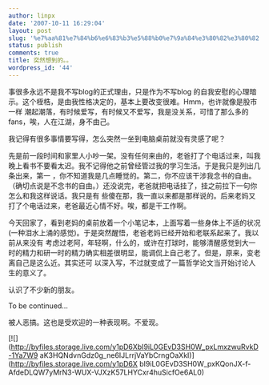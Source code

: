```yaml
---
author: linpx
date: '2007-10-11 16:29:04'
layout: post
slug: '%e7%aa%81%e7%84%b6%e6%83%b3%e5%88%b0%e7%9a%84%e3%80%82%e3%80%82'
status: publish
comments: true
title: 突然想到的。。
wordpress_id: '44'
---
```


事很多永远不是我不写blog的正式理由，只是作为不写blog 的自我安慰的心理暗示。这个桎梏，是由我性格决定的，基本上要改变很难。Hmm，也许就像是股市一样
潮起潮落，有时候爱写，有时候又不爱写，我是没关系，可惜了那么多的fans，唉，人在江湖，身不由己。


我记得有很多事情要写得，怎么突然一坐到电脑桌前就没有灵感了呢？


先是前一段时间和家里人小吵一架。没有任何来由的，老爸打了个电话过来，叫我晚上看书不要看太迟。我不记得他之前曾经管过我的学习生活。于是我只是列出几条出来，第一
，你不知道我是几点睡觉的。第二，你不应该干涉我念书的自由。（确切点说是不念书的自由。）还没说完，老爸就把电话挂了，挂之前拉下一句你怎么和我这样说话。我只是有
些傻在那，我一直以来都是那样说的。后来老妈又打了个电话过来，老爸最近心情不好。唉，都是干工作啊。


今天回家了，看到老妈的桌前放着一个小笔记本，上面写着一些身体上不适的状况(一种泪水上涌的感觉)。于是突然醒悟，老爸老妈已经开始和老联系起来了。我以前从来没有
考虑过老阿，年轻啊，什么的，或许在打球时，能够清醒感觉到大一时的精力和研一时的精力确实相差很明显，能调侃上自己老了。但是，原来，变老离自己是这么近。其实还可
以深入写，不过就变成了一篇哲学论文当开始讨论人生的意义了。


认识了不少新的朋友。



To be continued…


被人恶搞。这也是受欢迎的一种表现啊。不爱现。



[![](http://byfiles.storage.live.com/y1pD6XbI9iL0GEvD3SH0W_pxLmxzwuRvkD-1Ya7W9
aK3HQNdvnGdz0g_ne6IJLrrjVaYbCrngOaXkI)](http://byfiles.storage.live.com/y1pD6X
bI9iL0GEvD3SH0W_pxKQonJX-f-AfdeDLQW7yMrN3-WUX-VJXzK57LHYCxr4huSicfOe6AL0)

